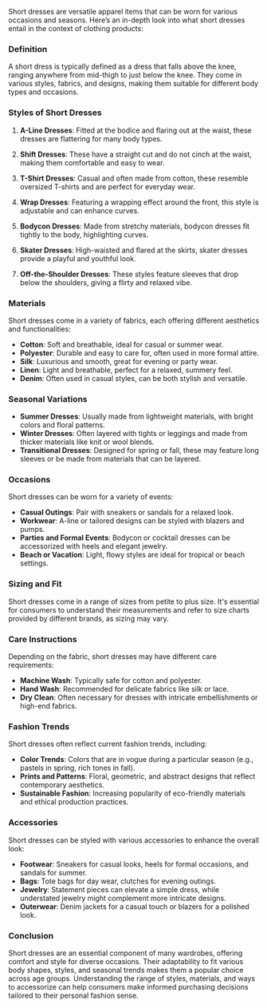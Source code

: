 Short dresses are versatile apparel items that can be worn for various occasions and seasons. Here’s an in-depth look into what short dresses entail in the context of clothing products:

### Definition
A short dress is typically defined as a dress that falls above the knee, ranging anywhere from mid-thigh to just below the knee. They come in various styles, fabrics, and designs, making them suitable for different body types and occasions.

### Styles of Short Dresses

1. **A-Line Dresses**: Fitted at the bodice and flaring out at the waist, these dresses are flattering for many body types.

2. **Shift Dresses**: These have a straight cut and do not cinch at the waist, making them comfortable and easy to wear.

3. **T-Shirt Dresses**: Casual and often made from cotton, these resemble oversized T-shirts and are perfect for everyday wear.

4. **Wrap Dresses**: Featuring a wrapping effect around the front, this style is adjustable and can enhance curves.

5. **Bodycon Dresses**: Made from stretchy materials, bodycon dresses fit tightly to the body, highlighting curves.

6. **Skater Dresses**: High-waisted and flared at the skirts, skater dresses provide a playful and youthful look.

7. **Off-the-Shoulder Dresses**: These styles feature sleeves that drop below the shoulders, giving a flirty and relaxed vibe.

### Materials

Short dresses come in a variety of fabrics, each offering different aesthetics and functionalities:

- **Cotton**: Soft and breathable, ideal for casual or summer wear.
- **Polyester**: Durable and easy to care for, often used in more formal attire.
- **Silk**: Luxurious and smooth, great for evening or party wear.
- **Linen**: Light and breathable, perfect for a relaxed, summery feel.
- **Denim**: Often used in casual styles, can be both stylish and versatile.

### Seasonal Variations

- **Summer Dresses**: Usually made from lightweight materials, with bright colors and floral patterns.
- **Winter Dresses**: Often layered with tights or leggings and made from thicker materials like knit or wool blends.
- **Transitional Dresses**: Designed for spring or fall, these may feature long sleeves or be made from materials that can be layered.

### Occasions

Short dresses can be worn for a variety of events:

- **Casual Outings**: Pair with sneakers or sandals for a relaxed look.
- **Workwear**: A-line or tailored designs can be styled with blazers and pumps.
- **Parties and Formal Events**: Bodycon or cocktail dresses can be accessorized with heels and elegant jewelry.
- **Beach or Vacation**: Light, flowy styles are ideal for tropical or beach settings.

### Sizing and Fit

Short dresses come in a range of sizes from petite to plus size. It's essential for consumers to understand their measurements and refer to size charts provided by different brands, as sizing may vary.

### Care Instructions

Depending on the fabric, short dresses may have different care requirements:

- **Machine Wash**: Typically safe for cotton and polyester.
- **Hand Wash**: Recommended for delicate fabrics like silk or lace.
- **Dry Clean**: Often necessary for dresses with intricate embellishments or high-end fabrics.

### Fashion Trends

Short dresses often reflect current fashion trends, including:

- **Color Trends**: Colors that are in vogue during a particular season (e.g., pastels in spring, rich tones in fall).
- **Prints and Patterns**: Floral, geometric, and abstract designs that reflect contemporary aesthetics.
- **Sustainable Fashion**: Increasing popularity of eco-friendly materials and ethical production practices.

### Accessories

Short dresses can be styled with various accessories to enhance the overall look:

- **Footwear**: Sneakers for casual looks, heels for formal occasions, and sandals for summer.
- **Bags**: Tote bags for day wear, clutches for evening outings.
- **Jewelry**: Statement pieces can elevate a simple dress, while understated jewelry might complement more intricate designs.
- **Outerwear**: Denim jackets for a casual touch or blazers for a polished look.

### Conclusion

Short dresses are an essential component of many wardrobes, offering comfort and style for diverse occasions. Their adaptability to fit various body shapes, styles, and seasonal trends makes them a popular choice across age groups. Understanding the range of styles, materials, and ways to accessorize can help consumers make informed purchasing decisions tailored to their personal fashion sense.